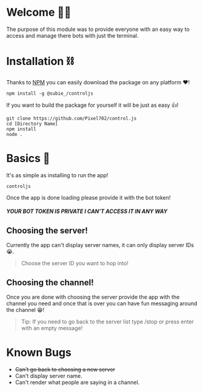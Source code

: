 # Welcome 📘🍎️
The purpose of this module was to provide everyone with an easy way to access and manage there bots with just the terminal.

# Installation ⛓️
Thanks to [NPM](https://npmjs.com) you can easily download the package on any platform ❤️!
```
npm install -g @subie_/controljs
```

If you want to build the package for yourself it will be just as easy 👍️!
```
git clone https://github.com/Pixel702/control.js
cd [Directory Name]
npm install
node .
```

# Basics 🏫️
It's as simple as installing to run the app!
```
controljs
```

Once the app is done loading please provide it with the bot token!
##### YOUR BOT TOKEN IS PRIVATE I CAN'T ACCESS IT IN ANY WAY

## Choosing the server!
Currently the app can't display server names, it can only display server IDs 😭️.
> Choose the server ID you want to hop into!

## Choosing the channel!
Once you are done with choosing the server provide the app with the channel you need and once that is over you can have fun messaging around the channel 😁️!
> Tip: If you need to go back to the server list type /stop or press enter with an empty message!

# Known Bugs
- ~~Can't go back to choosing a new server~~
- Can't display server name.
- Can't render what people are saying in a channel.
